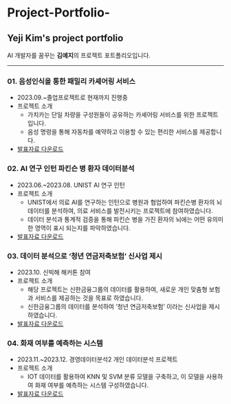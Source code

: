 # Project-Portfolio-
## Yeji Kim's project portfolio
AI 개발자를 꿈꾸는 **김예지**의 프로젝트 포트폴리오입니다.

---
### 01. 음성인식을 통한 패밀리 카셰어링 서비스
- 2023.09.~졸업프로젝트로 현재까지 진행중
- 프로젝트 소개
  - 가치카는 단일 차량을 구성원들이 공유하는 카셰어링 서비스를 위한 프로젝트입니다.
  - 음성 명령을 통해 자동차를 예약하고 이용할 수 있는 편리한 서비스를 제공합니다. 
- [발표자료 다운로드](https://github.com/skybrightblue1/Project-Portfolio-/blob/master/%EA%B0%80%EC%B9%98%EC%B9%B4%20%EB%B0%9C%ED%91%9C.pptx)


### 02. AI 연구 인턴 파킨슨 병 환자 데이터분석 
- 2023.06.~2023.08. UNIST AI 연구 인턴 
- 프로젝트 소개 
  - UNIST에서 의료 AI를 연구하는 인턴으로 병원과 협업하여 파킨슨병 환자의 뇌 데이터를 분석하여, 의료 서비스를 발전시키는 프로젝트에 참여하였습니다.
  - 데이터 분석과 통계적 검증을 통해 파킨슨 병을 가진 환자의 뇌에는 어떤 유의미한 영역이 표시 되는지를 파악하였습니다. 
- [발표자료 다운로드]()


### 03. 데이터 분석으로 ‘청년 연금저축보험’ 신사업 제시
- 2023.10. 신빅해 해커톤 참여 
- 프로젝트 소개
  - 해당 프로젝트는 신한금융그룹의 데이터를 활용하여, 새로운 개인 맞춤형 보험과 서비스를 제공하는 것을 목표로 하였습니다.
  - 신한금융그룹의 데이터를 분석하여 ‘청년 연금저축보험’ 이라는 신사업을 제시하였습니다. 
- [발표자료 다운로드](https://github.com/skybrightblue1/Project-Portfolio-/blob/master/%5B%EC%8B%A0%ED%95%9C%EB%9D%BC%EC%9D%B4%ED%94%84%5D%20%EB%B8%94%EB%A3%A8%EB%9D%BC%EC%9D%B4%ED%94%84.pdf)


### 04. 화재 여부를 예측하는 시스템
- 2023.11.~2023.12. 경영데이터분석2 개인 데이터분석 프로젝트 
- 프로젝트 소개
  - IOT 데이터를 활용하여 KNN 및 SVM 분류 모델을 구축하고, 이 모델을 사용하여 화재 여부를 예측하는 시스템 구성하였습니다. 
- [발표자료 다운로드]()
